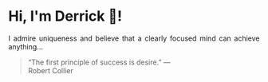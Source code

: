 # Hi, I'm Derrick 👋!
<p align="justify">I admire uniqueness and believe that a clearly focused mind can achieve anything...</p> 
<!-- #quote-start -->
<blockquote>&ldquo;The first principle of success is desire.&rdquo; &mdash; <footer>Robert Collier</footer></blockquote>
<!-- #quote-end -->
